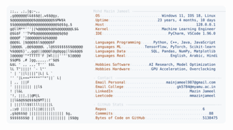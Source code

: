 <picture>
  <source srcset="https://raw.githubusercontent.com/mmazinjameel/mmazinjameel/main/dark_mode.svg?v=1742007025" media="(prefers-color-scheme: dark)">
  <img src="https://raw.githubusercontent.com/mmazinjameel/mmazinjameel/main/light_mode.svg?v=1742007025">
</picture>
